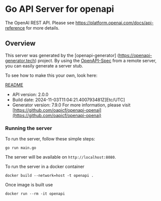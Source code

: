 # Go API Server for openapi

The OpenAI REST API. Please see https://platform.openai.com/docs/api-reference for more details.

## Overview
This server was generated by the [openapi-generator]
(https://openapi-generator.tech) project.
By using the [OpenAPI-Spec](https://github.com/OAI/OpenAPI-Specification) from a remote server, you can easily generate a server stub.

To see how to make this your own, look here:

[README](https://openapi-generator.tech)

- API version: 2.0.0
- Build date: 2024-11-03T11:04:21.400793481Z[Etc/UTC]
- Generator version: 7.9.0
For more information, please visit [https://github.com/oapicf/openapi-openai](https://github.com/oapicf/openapi-openai)


### Running the server
To run the server, follow these simple steps:

```
go run main.go
```

The server will be available on `http://localhost:8080`.

To run the server in a docker container
```
docker build --network=host -t openapi .
```

Once image is built use
```
docker run --rm -it openapi
```
